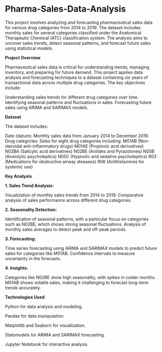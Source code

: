 # Pharma-Sales-Data-Analysis

This project involves analyzing and forecasting pharmaceutical sales data for various drug categories from 2014 to 2019. The dataset includes monthly sales for several categories classified under the Anatomical Therapeutic Chemical (ATC) classification system. The analysis aims to uncover sales trends, detect seasonal patterns, and forecast future sales using statistical models.

**Project Overview**

Pharmaceutical sales data is critical for understanding trends, managing inventory, and preparing for future demand. This project applies data analysis and forecasting techniques to a dataset containing six years of transactional data across multiple drug categories. The key objectives include:

Understanding sales trends for different drug categories over time.
Identifying seasonal patterns and fluctuations in sales.
Forecasting future sales using ARIMA and SARIMAX models.

**Dataset**

The dataset includes:

Date (datum): Monthly sales data from January 2014 to December 2019.
Drug categories: Sales for eight drug categories including:
M01AB (Non-steroidal anti-inflammatory drugs)
M01AE (Propionic acid derivatives)
N02BA (Salicylic acid derivatives)
N02BE (Anilides and Pyrazolones)
N05B (Anxiolytic psycholeptics)
N05C (Hypnotic and sedative psycholeptics)
R03 (Medications for obstructive airway diseases)
R06 (Antihistamines for systemic use)


**Key Analysis**

**1. Sales Trend Analysis:**

Visualization of monthly sales trends from 2014 to 2019. Comparative analysis of sales performance across different drug categories.

**2. Seasonality Detection:**

Identification of seasonal patterns, with a particular focus on categories such as N02BE, which shows strong seasonal fluctuations. Analysis of monthly sales averages to detect peak and off-peak periods.

**3. Forecasting:**

Time series forecasting using ARIMA and SARIMAX models to predict future sales for categories like M01AB. Confidence intervals to measure uncertainty in the forecasts.

**4. Insights:**

Categories like N02BE show high seasonality, with spikes in colder months.
M01AB shows volatile sales, making it challenging to forecast long-term trends accurately.


**Technologies Used**

Python for data analysis and modeling.

Pandas for data manipulation.

Matplotlib and Seaborn for visualization.

Statsmodels for ARIMA and SARIMAX forecasting.

Jupyter Notebook for interactive analysis.
